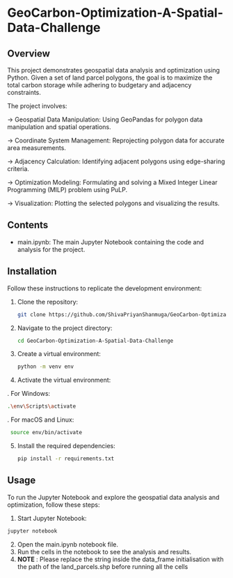 # GeoCarbon-Optimization-A-Spatial-Data-Challenge
## Overview
This project demonstrates geospatial data analysis and optimization using Python.
Given a set of land parcel polygons, the goal is to maximize the total carbon storage while adhering to budgetary and adjacency constraints. 

The project involves:

-> Geospatial Data Manipulation: Using GeoPandas for polygon data manipulation and spatial operations.

-> Coordinate System Management: Reprojecting polygon data for accurate area measurements.

-> Adjacency Calculation: Identifying adjacent polygons using edge-sharing criteria.

-> Optimization Modeling: Formulating and solving a Mixed Integer Linear Programming (MILP) problem using PuLP.

-> Visualization: Plotting the selected polygons and visualizing the results.

## Contents
- main.ipynb: The main Jupyter Notebook containing the code and analysis for the project.

## Installation
Follow these instructions to replicate the development environment:

1. Clone the repository:
   ```sh
   git clone https://github.com/ShivaPriyanShanmuga/GeoCarbon-Optimization-A-Spatial-Data-Challenge.git
   ```
2. Navigate to the project directory:
   ```sh
   cd GeoCarbon-Optimization-A-Spatial-Data-Challenge
   ```
3. Create a virtual environment:
   ```sh
   python -m venv env
   ```
4. Activate the virtual environment:
   
  . For Windows: 
   ```sh
   .\env\Scripts\activate
   ```
   
  . For macOS and Linux:
   ```sh
    source env/bin/activate
   ```
5. Install the required dependencies:
   ```sh
   pip install -r requirements.txt
   ```
## Usage
To run the Jupyter Notebook and explore the geospatial data analysis and optimization, follow these steps:

1. Start Jupyter Notebook:
```sh
jupyter notebook
```
2. Open the main.ipynb notebook file.
3. Run the cells in the notebook to see the analysis and results.
4. **NOTE** : Please replace the string inside the data_frame initialisation with the path of the land_parcels.shp before running all the cells
